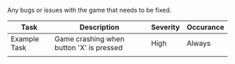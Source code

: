 Any bugs or issues with the game that needs to be fixed.

| Task         | Description                              | Severity | Occurance |
| ------------ | ---------------------------------------- | -------- | --------- |
| Example Task | Game crashing when button 'X' is pressed | High     | Always    |
|              |                                          |          |           |
